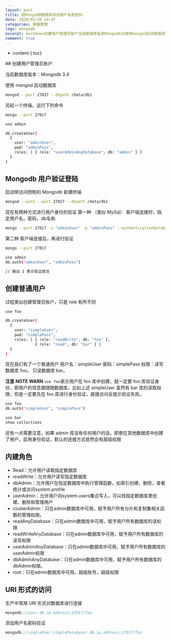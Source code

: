 ```yaml
---
layout: post
title: 给MongoDB数据库添加用户名和密码
date: 2020/05/30 14:47
categories: 数据管理
tags: mongodb
excerpt: markdown创建用户管理员账户当前数据库版本Mongodb34使用mongod启动数据库bashmongodport27017dbpathdatadb1另起一个终端运行下列命令bashmongoport27017useadmindbcreateUseruseradminUserpwdadminPassrolesroleuserAdminAnyDatabasedbadminMongodb用户验证
comment: true
---
```


* content
{:toc}

<!--markdown-->## 创建用户管理员账户

当前数据库版本：Mongodb 3.4

使用 mongod 启动数据库

```bash
mongod --port 27017 --dbpath /data/db1
```

另起一个终端，运行下列命令

```bash
mongo --port 27017

use admin

db.createUser(
  {
    user: "adminUser",
    pwd: "adminPass",
    roles: [ { role: "userAdminAnyDatabase", db: "admin" } ]
  }
)
```

## Mongodb 用户验证登陆

启动带访问控制的 Mongodb
新建终端

```bash
mongod --auth --port 27017 --dbpath /data/db1
```

现在有两种方式进行用户身份的验证
第一种 （类似 MySql）
客户端连接时，指定用户名，密码，db名称

```bash
mongo --port 27017 -u "adminUser" -p "adminPass" --authenticationDatabase "admin"
```

第二种
客户端连接后，再进行验证

```bash
mongo --port 27017

use admin
db.auth("adminUser", "adminPass")

// 输出 1 表示验证成功
```

## 创建普通用户

过程类似创建管理员账户，只是 role 有所不同

```bash
use foo

db.createUser(
  {
    user: "simpleUser",
    pwd: "simplePass",
    roles: [ { role: "readWrite", db: "foo" },
             { role: "read", db: "bar" } ]
  }
)
```

现在我们有了一个普通用户
 用户名：simpleUser
 密码：simplePass
 权限：读写数据库 foo， 只读数据库 bar。

**注意**
 **NOTE**
 **WARN**
 `use foo`表示用户在 foo 库中创建，就一定要 foo 库验证身份，即用户的信息跟随随数据库。比如上述 simpleUser 虽然有 bar 库的读取权限，但是一定要先在 foo 库进行身份验证，直接访问会提示验证失败。



```bash
use foo
db.auth("simpleUser", "simplePass")

use bar
show collections
```

还有一点需要注意，如果 admin 库没有任何用户的话，即使在其他数据库中创建了用户，启用身份验证，默认的连接方式依然会有超级权限

## 内建角色

- Read：允许用户读取指定数据库
- readWrite：允许用户读写指定数据库
- dbAdmin：允许用户在指定数据库中执行管理函数，如索引创建、删除，查看统计或访问system.profile
- userAdmin：允许用户向system.users集合写入，可以找指定数据库里创建、删除和管理用户
- clusterAdmin：只在admin数据库中可用，赋予用户所有分片和复制集相关函数的管理权限。
- readAnyDatabase：只在admin数据库中可用，赋予用户所有数据库的读权限
- readWriteAnyDatabase：只在admin数据库中可用，赋予用户所有数据库的读写权限
- userAdminAnyDatabase：只在admin数据库中可用，赋予用户所有数据库的userAdmin权限
- dbAdminAnyDatabase：只在admin数据库中可用，赋予用户所有数据库的dbAdmin权限。
- root：只在admin数据库中可用。超级账号，超级权限

## URI 形式的访问

生产中常用 URI 形式对数据库进行连接

```cpp
mongodb://your.db.ip.address:27017/foo
```

添加用户名密码验证

```cpp
mongodb://simpleUser:simplePass@your.db.ip.address:27017/foo
```


    